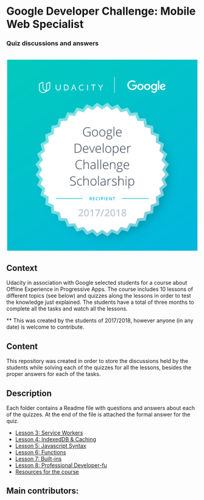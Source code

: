 # Google Developer Challenge: Mobile Web Specialist
### Quiz discussions and answers
<p align="center">
  <br>
  <img width="500" src="Google-Dev-EMEA-Badge.png" alt="Badge given to the chosen
  students">
  <br>
</p>


## Context
Udacity in association with Google selected students for a course about Offline Experience 
in Progressive Apps. The course includes 10 lessons of different topics (see below) and 
quizzes along the lessons in order to test the knowledge just explained. The students 
have a total of three months to complete all the tasks and watch all the lessons. 

** This was created by the students of 2017/2018, however anyone (in any date) is welcome to contribute.

## Content
This repository was created in order to store the discussions held by the students while 
solving each of the quizzes for all the lessons, besides the proper answers for each 
of the tasks. 

## Description
Each folder contains a Readme file with questions and answers about each 
of the quizzes. At the end of the file is attached the formal answer for the quiz. 

* [Lesson 3: Service Workers](serviceWorker/README.md)
* [Lesson 4: IndexedDB & Caching](indexedDB/README.md)
* [Lesson 5: Javascript Syntax](javascriptSyntax/README.md)
* [Lesson 6: Functions](functions/README.md)
* [Lesson 7: Built-ins](built-ins/README.md)
* [Lesson 8: Professional Developer-fu](professional-developer-fu/README.md)
* [Resources for the course](https://github.com/DomanskaGrzyb/awesome-google-mobile-web-challenge-links-2017)

## Main contributors:

